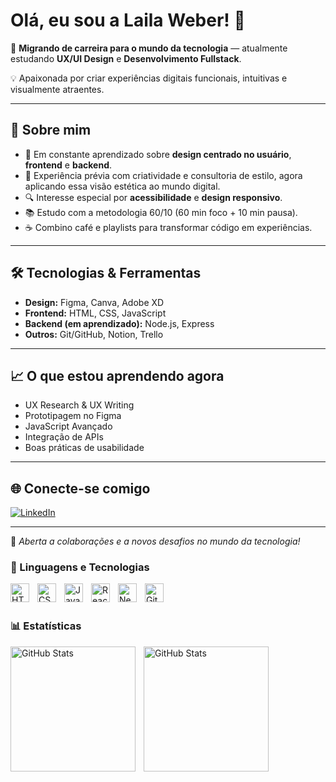 # Olá, eu sou a Laila Weber! 👋

🎯 **Migrando de carreira para o mundo da tecnologia** — atualmente estudando **UX/UI Design** e **Desenvolvimento Fullstack**.

💡 Apaixonada por criar experiências digitais funcionais, intuitivas e visualmente atraentes.

---

## 🚀 Sobre mim
- 🌱 Em constante aprendizado sobre **design centrado no usuário**, **frontend** e **backend**.
- 🎨 Experiência prévia com criatividade e consultoria de estilo, agora aplicando essa visão estética ao mundo digital.
- 🔍 Interesse especial por **acessibilidade** e **design responsivo**.
- 📚 Estudo com a metodologia 60/10 (60 min foco + 10 min pausa).
- ☕ Combino café e playlists para transformar código em experiências.

---

## 🛠️ Tecnologias & Ferramentas
- **Design:** Figma, Canva, Adobe XD
- **Frontend:** HTML, CSS, JavaScript
- **Backend (em aprendizado):** Node.js, Express
- **Outros:** Git/GitHub, Notion, Trello

---

## 📈 O que estou aprendendo agora
- UX Research & UX Writing
- Prototipagem no Figma
- JavaScript Avançado
- Integração de APIs
- Boas práticas de usabilidade

---

## 🌐 Conecte-se comigo
[![LinkedIn](https://img.shields.io/badge/LinkedIn-000?style=for-the-badge&logo=linkedin&logoColor=0A66C2)](https://www.linkedin.com/in/laila-weber-silva)

---

💬 *Aberta a colaborações e a novos desafios no mundo da tecnologia!*


### 🤖 Linguagens e Tecnologias

<img 
    align="left" 
    alt="HTML"
    title="HTML" 
    width="30px" 
    style="padding-right: 10px;" 
    src="https://cdn.jsdelivr.net/gh/devicons/devicon@latest/icons/html5/html5-original.svg" 
/>
<img 
    align="left" 
    alt="CSS" 
    title="CSS"
    width="30px" 
    style="padding-right: 10px;" 
    src="https://cdn.jsdelivr.net/gh/devicons/devicon@latest/icons/css3/css3-original.svg" 
/>
<img 
    align="left" 
    alt="JavaScript" 
    title="JavaScript"
    width="30px" 
    style="padding-right: 10px;" 
    src="https://cdn.jsdelivr.net/gh/devicons/devicon@latest/icons/javascript/javascript-original.svg" 
/>
<img 
    align="left" 
    alt="React"
    title="React" 
    width="30px" 
    style="padding-right: 10px;" 
    src="https://cdn.jsdelivr.net/gh/devicons/devicon@latest/icons/react/react-original.svg" 
/>
<img 
    align="left" 
    alt="Next.js" 
    title="Next.js"
    width="30px" 
    style="padding-right: 10px;" 
    src="https://cdn.jsdelivr.net/gh/devicons/devicon@latest/icons/nextjs/nextjs-original.svg" 
/>
<img 
    align="left" 
    alt="Git" 
    title="Git"
    width="30px" 
    style="padding-right: 10px;" 
    src="https://cdn.jsdelivr.net/gh/devicons/devicon@latest/icons/git/git-original.svg" 
/>

<br/>
<br/>

### 📊 Estatísticas

<p>
  <img 
    align="left" 
    alt="GitHub Stats" 
    height="200" 
    style="padding-right: 10px;" 
    src="https://github-readme-stats.vercel.app/api?username=Larissakich&show_icons=true&theme=tokyonight&include_all_commits=true&locale=pt-br" 
  />

<img 
      align="left" 
      alt="GitHub Stats" 
      height="200" 
      src="https://github-readme-stats.vercel.app/api/top-langs/?username=larissakich&theme=tokyonight&layout=compact&custom_title=Tecnologias&langs_count=9" 
  />

</p>
